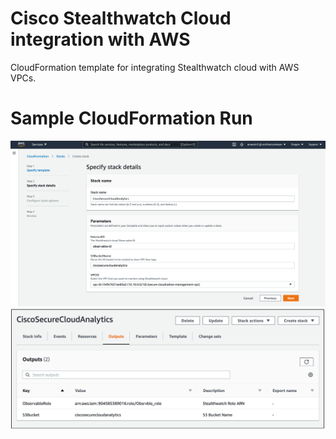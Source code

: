 # Cisco Stealthwatch Cloud integration with AWS
CloudFormation template for integrating Stealthwatch cloud with AWS VPCs.

# Sample CloudFormation Run  
![alt text](https://github.com/cisco-security/Cisco-Validated-Designs/blob/master/safe-cloud-caas-aws/cisco-secure-analytics/images/step1.png)  
![alt text](https://github.com/cisco-security/Cisco-Validated-Designs/blob/master/safe-cloud-caas-aws/cisco-secure-analytics/images/step2.png)  
